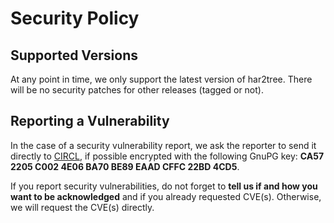 # Security Policy

## Supported Versions

At any point in time, we only support the latest version of har2tree.
There will be no security patches for other releases (tagged or not).

## Reporting a Vulnerability

In the case of a security vulnerability report, we ask the reporter to send it directly to
[CIRCL](https://www.circl.lu/contact/), if possible encrypted with the following GnuPG key:
**CA57 2205 C002 4E06 BA70 BE89 EAAD CFFC 22BD 4CD5**.

If you report security vulnerabilities, do not forget to **tell us if and how you want to
be acknowledged** and if you already requested CVE(s). Otherwise, we will request the CVE(s) directly.
